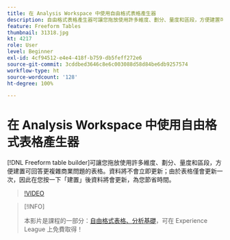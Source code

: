 ```yaml
---
title: 在 Analysis Workspace 中使用自由格式表格產生器
description: 自由格式表格產生器可讓您拖放使用許多維度、劃分、量度和區段，方便建置可回答更複雜商業問題的表格。資料將不會立即更新；由於表格僅會更新一次，因此在您按一下「建置」後資料將會更新，為您節省時間。
feature: Freeform Tables
thumbnail: 31318.jpg
kt: 4217
role: User
level: Beginner
exl-id: 4cf94512-e4e4-418f-b759-db5feff272e6
source-git-commit: 3cddbed3646c8e6c003088d58d84be6db9257574
workflow-type: ht
source-wordcount: '128'
ht-degree: 100%

---
```


# 在 Analysis Workspace 中使用自由格式表格產生器

[!DNL Freeform table builder]可讓您拖放使用許多維度、劃分、量度和區段，方便建置可回答更複雜商業問題的表格。資料將不會立即更新；由於表格僅會更新一次，因此在您按一下「建置」後資料將會更新，為您節省時間。

>[!VIDEO](https://video.tv.adobe.com/v/31318/?quality=12)

>[!INFO]
>
> 本影片是課程的一部分：[自由格式表格、分析基礎](https://experienceleague.adobe.com/?recommended=Analytics-U-1-2020.3)，可在 Experience League 上免費取得！
